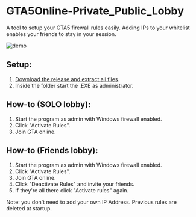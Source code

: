 # GTA5Online-Private_Public_Lobby
A tool to setup your GTA5 firewall rules easily. Adding IPs to your whitelist enables your friends to stay in your session.

![demo](https://i.imgur.com/t0F2Hfr.png)

## Setup:
1. [Download the release and extract all files](https://github.com/CodeSwine/GTA5Online-Private_Public_Lobby/releases/download/1.0.0/CodeSwine.GTA5O.-.Private.Public.Lobby.V1.0.0.zip).
2. Inside the folder start the .EXE as administrator.

## How-to (SOLO lobby):
1. Start the program as admin with Windows firewall enabled.
2. Click "Activate Rules".
3. Join GTA online.

## How-to (Friends lobby):
1. Start the program as admin with Windows firewall enabled.
2. Click "Activate Rules".
3. Join GTA online.
4. Click "Deactivate Rules" and invite your friends.
5. If they're all there click "Activate rules" again.

Note: you don't need to add your own IP Address. Previous rules are deleted at startup.